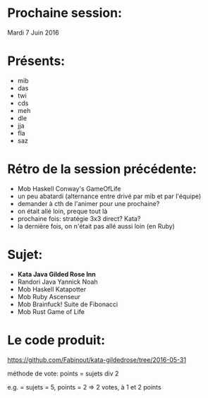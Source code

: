 # Prochaine session:
Mardi 7 Juin 2016

# Présents:
- mib
- das
- twi
- cds
- meh
- dle
- jja
- fla
- saz

# Rétro de la session précédente:
- Mob Haskell Conway's GameOfLife
- un peu abatardi (alternance entre drivé par mib et par l'équipe)
- demander à cth de l'animer pour une prochaine?
- on était allé loin, preque tout là
- prochaine fois: stratégie 3x3 direct? Kata?
- la dernière fois, on n'était pas allé aussi loin (en Ruby)

# Sujet:
- **Kata    Java       Gilded Rose Inn**
- Randori Java       Yannick Noah
- Mob     Haskell    Katapotter
- Mob     Ruby       Ascenseur
- Mob     Brainfuck! Suite de Fibonacci
- Mob     Rust       Game of Life

# Le code produit:
https://github.com/Fabinout/kata-gildedrose/tree/2016-05-31

méthode de vote:
points = sujets div 2

e.g. = sujets = 5, points = 2 => 2 votes, à 1 et 2 points
